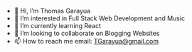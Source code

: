 - 👋 Hi, I’m Thomas Garayua
- 👀 I’m interested in Full Stack Web Development and Music
- 🌱 I’m currently learning React
- 💞️ I’m looking to collaborate on Blogging Websites
- 📫 How to reach me email: TGarayua@gmail.com

<!---
tgarayua/tgarayua is a ✨ special ✨ repository because its `README.md` (this file) appears on your GitHub profile.
You can click the Preview link to take a look at your changes.
--->

